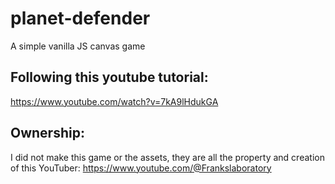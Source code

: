 # planet-defender
A simple vanilla JS canvas game

## Following this youtube tutorial:
https://www.youtube.com/watch?v=7kA9lHdukGA

## Ownership:
I did not make this game or the assets, they are all the property and creation of this YouTuber:
https://www.youtube.com/@Frankslaboratory

